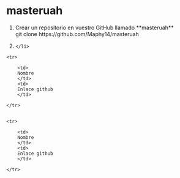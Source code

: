# masteruah
<ol>
    <li>
        Crear un repositorio en vuestro GitHub llamado **masteruah**
    </li>   
        git clone https://github.com/Maphy14/masteruah
    <li>
        
    </li>
</ol>



<table>

    <tr>

        <td>
        Nombre
        </td>
        <td>
        Enlace github
        </td>

    </tr>
    
    
    <tr>

        <td>
        Nombre
        </td>
        <td>
        Enlace github
        </td>

    </tr>
    
</table>
